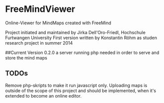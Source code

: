 # FreeMindViewer
Online-Viewer for MindMaps created with FreeMind

Project initiated and maintained by Jirka Dell'Oro-Friedl, Hochschule Furtwangen University
First version written by Konstantin Röhm as studen research project in summer 2014

##Current Version 0.2.0
a server running php needed in order to serve and store the mind maps

## TODOs
Remove php-skripts to make it run javascript only. Uploading maps is outside of the scope of this project and should be implemented, when it's extended to become an online editor.
